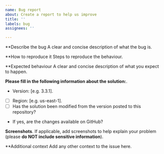 ```yaml
---
name: Bug report
about: Create a report to help us improve
title: ''
labels: bug
assignees: ''

---
```


**Describe the bug
A clear and concise description of what the bug is.

**How to reproduce it
Steps to reproduce the behaviour.

**Expected behaviour
A clear and concise description of what you expect to happen.

**Please fill in the following information about the solution:**.
- Version: [e.g. 3.3.1].
- [ ] Region: [e.g. us-east-1].
- [ ] Has the solution been modified from the version posted to this repository?
- If yes, are the changes available on GitHub?

**Screenshots**.
If applicable, add screenshots to help explain your problem (please **do NOT include sensitive information**).

**Additional context
Add any other context to the issue here.